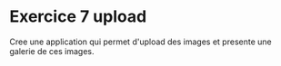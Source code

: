 # Exercice 7 upload

Cree une application qui permet d'upload des images et presente une galerie de ces images.